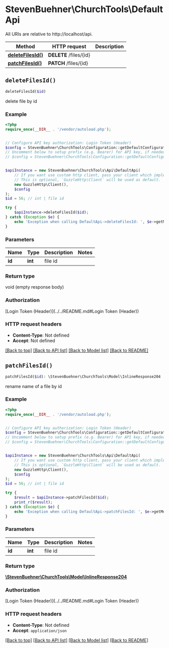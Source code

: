 # StevenBuehner\ChurchTools\DefaultApi

All URIs are relative to http://localhost/api.

Method | HTTP request | Description
------------- | ------------- | -------------
[**deleteFilesId()**](DefaultApi.md#deleteFilesId) | **DELETE** /files/{id} | 
[**patchFilesId()**](DefaultApi.md#patchFilesId) | **PATCH** /files/{id} | 


## `deleteFilesId()`

```php
deleteFilesId($id)
```



delete file by id

### Example

```php
<?php
require_once(__DIR__ . '/vendor/autoload.php');


// Configure API key authorization: Login Token (Header)
$config = StevenBuehner\ChurchTools\Configuration::getDefaultConfiguration()->setApiKey('Authorization', 'YOUR_API_KEY');
// Uncomment below to setup prefix (e.g. Bearer) for API key, if needed
// $config = StevenBuehner\ChurchTools\Configuration::getDefaultConfiguration()->setApiKeyPrefix('Authorization', 'Bearer');


$apiInstance = new StevenBuehner\ChurchTools\Api\DefaultApi(
    // If you want use custom http client, pass your client which implements `GuzzleHttp\ClientInterface`.
    // This is optional, `GuzzleHttp\Client` will be used as default.
    new GuzzleHttp\Client(),
    $config
);
$id = 56; // int | file id

try {
    $apiInstance->deleteFilesId($id);
} catch (Exception $e) {
    echo 'Exception when calling DefaultApi->deleteFilesId: ', $e->getMessage(), PHP_EOL;
}
```

### Parameters

Name | Type | Description  | Notes
------------- | ------------- | ------------- | -------------
 **id** | **int**| file id |

### Return type

void (empty response body)

### Authorization

[Login Token (Header)](../../README.md#Login Token (Header))

### HTTP request headers

- **Content-Type**: Not defined
- **Accept**: Not defined

[[Back to top]](#) [[Back to API list]](../../README.md#endpoints)
[[Back to Model list]](../../README.md#models)
[[Back to README]](../../README.md)

## `patchFilesId()`

```php
patchFilesId($id): \StevenBuehner\ChurchTools\Model\InlineResponse204
```



rename name of a file by id

### Example

```php
<?php
require_once(__DIR__ . '/vendor/autoload.php');


// Configure API key authorization: Login Token (Header)
$config = StevenBuehner\ChurchTools\Configuration::getDefaultConfiguration()->setApiKey('Authorization', 'YOUR_API_KEY');
// Uncomment below to setup prefix (e.g. Bearer) for API key, if needed
// $config = StevenBuehner\ChurchTools\Configuration::getDefaultConfiguration()->setApiKeyPrefix('Authorization', 'Bearer');


$apiInstance = new StevenBuehner\ChurchTools\Api\DefaultApi(
    // If you want use custom http client, pass your client which implements `GuzzleHttp\ClientInterface`.
    // This is optional, `GuzzleHttp\Client` will be used as default.
    new GuzzleHttp\Client(),
    $config
);
$id = 56; // int | file id

try {
    $result = $apiInstance->patchFilesId($id);
    print_r($result);
} catch (Exception $e) {
    echo 'Exception when calling DefaultApi->patchFilesId: ', $e->getMessage(), PHP_EOL;
}
```

### Parameters

Name | Type | Description  | Notes
------------- | ------------- | ------------- | -------------
 **id** | **int**| file id |

### Return type

[**\StevenBuehner\ChurchTools\Model\InlineResponse204**](../Model/InlineResponse204.md)

### Authorization

[Login Token (Header)](../../README.md#Login Token (Header))

### HTTP request headers

- **Content-Type**: Not defined
- **Accept**: `application/json`

[[Back to top]](#) [[Back to API list]](../../README.md#endpoints)
[[Back to Model list]](../../README.md#models)
[[Back to README]](../../README.md)
